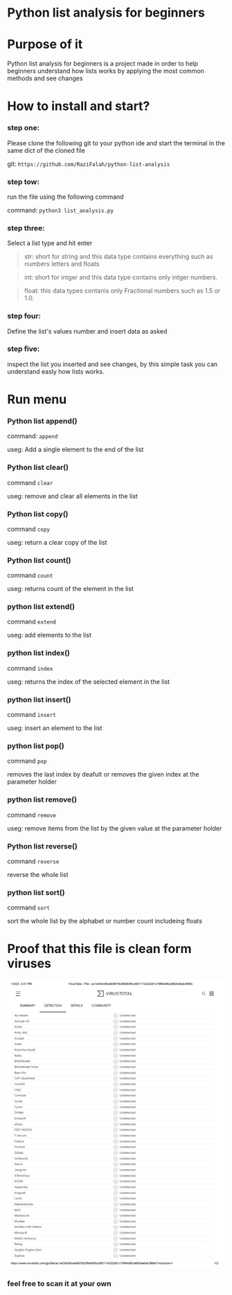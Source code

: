 # Python list analysis for beginners

<h1>Purpose of it</h1>
<p>Python list analysis for beginners is a project made in order to help beginners understand how lists works by applying the most common methods and see changes</p>

<h1>How to install and start?</h1>

### step one:

Please clone the following git   to your python ide and start the terminal in the same dict of the cloned file

git: `https://github.com/RaziFalah/python-list-analysis`

### step tow:
run the file using the following command

command: `python3 list_analysis.py`

### step three:
Select a list type and hit enter
>str: short for string and this data type contains everything such as numbers letters and floats

>int: short for intger and this data type contains only intger numbers.

>float: this data types contanis only Fractional numbers such as 1.5 or 1.0.

### step four:
Define the list's values number and insert data as asked

### step five:
inspect the list you inserted and see changes, by this simple task you can understand easly how lists works.

<h1>Run menu</h1>

### Python list append()
command: `append`

useg: Add a single element to the end of the list

### Python list clear()
command `clear`

useg: remove and clear all elements in the list

### Python list copy()
command `copy`

useg: return a clear copy of the list

### Python list count()
command `count`

useg: returns count of the element in the list

### python list extend()
command `extend`

useg: add elements to the list

### python list index()
command `index`

useg: returns the index of the selected element in the list

### python list insert()
command `insert`

useg: insert an element to the list

### python list pop()
command `pop`

removes the last index by deafult or removes the given index at the parameter holder

### python list remove()
command `remove`

useg: remove items from the list by the given value at the parameter holder

### Python list reverse()
command `reverse`

reverse the whole list

### python list sort()
command `sort`

sort the whole list by the alphabet or number count includeing floats

<h1>Proof that this file is clean form viruses</h1>

![alt text](https://raw.githubusercontent.com/RaziFalah/python-list-analysis/main/clean-and-safe.proof.png)

### feel free to scan it at your own
